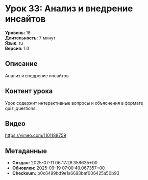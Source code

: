 # Урок 33: Анализ и внедрение инсайтов

**Уровень:** 18  
**Длительность:** 7 минут  
**Язык:** ru  
**Версия:** 1.0  

## Описание
Анализ и внедрение инсайтов

## Контент урока
Урок содержит интерактивные вопросы и объяснения в формате quiz_questions.

## Видео
https://vimeo.com/1101188759

## Метаданные
- **Создан:** 2025-07-11 06:17:28.358635+00
- **Обновлен:** 2025-09-19 07:00:40.067357+00
- **Checksum:** b0c6499bd9e1a6693baf006425a50b93
